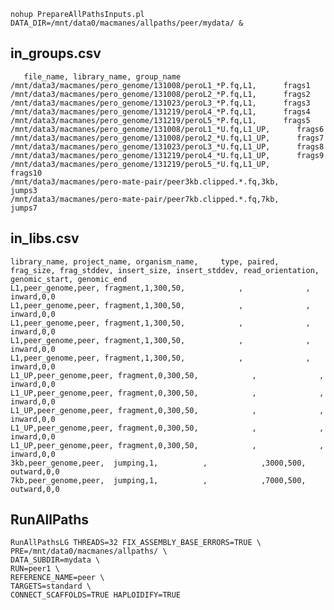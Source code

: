  	
 	
 	
 	nohup PrepareAllPathsInputs.pl DATA_DIR=/mnt/data0/macmanes/allpaths/peer/mydata/ &
 	
in_groups.csv
--
       file_name, library_name, group_name
	/mnt/data3/macmanes/pero_genome/131008/peroL1_*P.fq,L1,      frags1
	/mnt/data3/macmanes/pero_genome/131008/peroL2_*P.fq,L1,      frags2
	/mnt/data3/macmanes/pero_genome/131023/peroL3_*P.fq,L1,      frags3
	/mnt/data3/macmanes/pero_genome/131219/peroL4_*P.fq,L1,      frags4
	/mnt/data3/macmanes/pero_genome/131219/peroL5_*P.fq,L1,      frags5
	/mnt/data3/macmanes/pero_genome/131008/peroL1_*U.fq,L1_UP,      frags6
	/mnt/data3/macmanes/pero_genome/131008/peroL2_*U.fq,L1_UP,      frags7
	/mnt/data3/macmanes/pero_genome/131023/peroL3_*U.fq,L1_UP,      frags8
	/mnt/data3/macmanes/pero_genome/131219/peroL4_*U.fq,L1_UP,      frags9
	/mnt/data3/macmanes/pero_genome/131219/peroL5_*U.fq,L1_UP,      frags10
	/mnt/data3/macmanes/pero-mate-pair/peer3kb.clipped.*.fq,3kb,      jumps3
	/mnt/data3/macmanes/pero-mate-pair/peer7kb.clipped.*.fq,7kb,      jumps7
	

in_libs.csv
--

	library_name, project_name, organism_name,     type, paired, frag_size, frag_stddev, insert_size, insert_stddev, read_orientation, genomic_start, genomic_end
	L1,peer_genome,peer, fragment,1,300,50,            ,              ,           inward,0,0
	L1,peer_genome,peer, fragment,1,300,50,            ,              ,           inward,0,0
	L1,peer_genome,peer, fragment,1,300,50,            ,              ,           inward,0,0
	L1,peer_genome,peer, fragment,1,300,50,            ,              ,           inward,0,0
	L1,peer_genome,peer, fragment,1,300,50,            ,              ,           inward,0,0
	L1_UP,peer_genome,peer, fragment,0,300,50,            ,              ,           inward,0,0
	L1_UP,peer_genome,peer, fragment,0,300,50,            ,              ,           inward,0,0
	L1_UP,peer_genome,peer, fragment,0,300,50,            ,              ,           inward,0,0
	L1_UP,peer_genome,peer, fragment,0,300,50,            ,              ,           inward,0,0
	L1_UP,peer_genome,peer, fragment,0,300,50,            ,              ,           inward,0,0
	3kb,peer_genome,peer,  jumping,1,          ,            ,3000,500,          outward,0,0
	7kb,peer_genome,peer,  jumping,1,          ,            ,7000,500,          outward,0,0
	


RunAllPaths
--
	RunAllPathsLG THREADS=32 FIX_ASSEMBLY_BASE_ERRORS=TRUE \
 	PRE=/mnt/data0/macmanes/allpaths/ \
 	DATA_SUBDIR=mydata \
 	RUN=peer1 \
 	REFERENCE_NAME=peer \
 	TARGETS=standard \
 	CONNECT_SCAFFOLDS=TRUE HAPLOIDIFY=TRUE